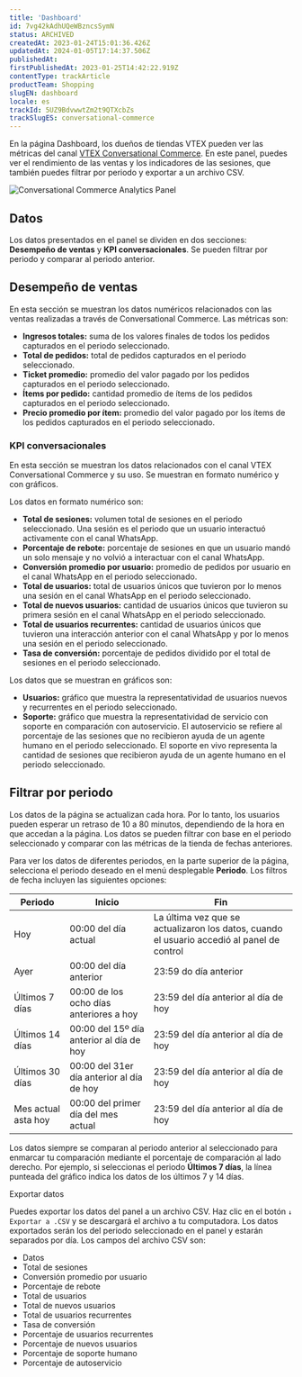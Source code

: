 ```yaml
---
title: 'Dashboard'
id: 7vg42kAdhUQeWBzncsSymN
status: ARCHIVED
createdAt: 2023-01-24T15:01:36.426Z
updatedAt: 2024-01-05T17:14:37.506Z
publishedAt: 
firstPublishedAt: 2023-01-25T14:42:22.919Z
contentType: trackArticle
productTeam: Shopping
slugEN: dashboard
locale: es
trackId: 5UZ9BdvwwtZm2t9QTXcbZs
trackSlugES: conversational-commerce
---
```


En la página Dashboard, los dueños de tiendas VTEX pueden ver las métricas del canal [VTEX Conversational Commerce](https://help.vtex.com/es/tracks/conversational-commerce-vtex--5UZ9BdvwwtZm2t9QTXcbZs/1NwwADrU70v3roPUV7dWxI). En este panel, puedes ver el rendimiento de las ventas y los indicadores de las sesiones, que también puedes filtrar por periodo y exportar a un archivo CSV.

![Conversational Commerce Analytics Panel](//images.ctfassets.net/alneenqid6w5/1kQwpA3cAfiW4OdlGOYjOf/5493bb92bc05b4ab33eb295551783a96/Conversational_Commerce_Analytics_Panel_ES.png)

## Datos

Los datos presentados en el panel se dividen en dos secciones: **Desempeño de ventas** y **KPI conversacionales**. Se pueden filtrar por periodo y comparar al periodo anterior.

## Desempeño de ventas

En esta sección se muestran los datos numéricos relacionados con las ventas realizadas a través de Conversational Commerce. Las métricas son:

- **Ingresos totales:** suma de los valores finales de todos los pedidos capturados en el periodo seleccionado.
- **Total de pedidos:** total de pedidos capturados en el periodo seleccionado.
- **Ticket promedio:** promedio del valor pagado por los pedidos capturados en el periodo seleccionado.
- **Ítems por pedido:** cantidad promedio de ítems de los pedidos capturados en el periodo seleccionado.
- **Precio promedio por ítem:** promedio del valor pagado por los ítems de los pedidos capturados en el periodo seleccionado.

### KPI conversacionales

En esta sección se muestran los datos relacionados con el canal VTEX Conversational Commerce y su uso. Se muestran en formato numérico y con gráficos.

Los datos en formato numérico son:

- **Total de sesiones:** volumen total de sesiones en el periodo seleccionado. Una sesión es el periodo que un usuario interactuó activamente con el canal WhatsApp.
- **Porcentaje de rebote:** porcentaje de sesiones en que un usuario mandó un solo mensaje y no volvió a interactuar con el canal WhatsApp.
- **Conversión promedio por usuario:** promedio de pedidos por usuario en el canal WhatsApp en el periodo seleccionado.
- **Total de usuarios:** total de usuarios únicos que tuvieron por lo menos una sesión en el canal WhatsApp en el periodo seleccionado.
- **Total de nuevos usuarios:** cantidad de usuarios únicos que tuvieron su primera sesión en el canal WhatsApp en el periodo seleccionado.
- **Total de usuarios recurrentes:** cantidad de usuarios únicos que tuvieron una interacción anterior con el canal WhatsApp y por lo menos una sesión en el periodo seleccionado.
- **Tasa de conversión:** porcentaje de pedidos dividido por el total de sesiones en el periodo seleccionado.

Los datos que se muestran en gráficos son:

- **Usuarios:** gráfico que muestra la representatividad de usuarios nuevos y recurrentes en el periodo seleccionado.
- **Soporte:** gráfico que muestra la representatividad de servicio con soporte en comparación con autoservicio. El autoservicio se refiere al porcentaje de las sesiones que no recibieron ayuda de un agente humano en el periodo seleccionado. El soporte en vivo representa la cantidad de sesiones que recibieron ayuda de un agente humano en el periodo seleccionado.

## Filtrar por periodo

Los datos de la página se actualizan cada hora. Por lo tanto, los usuarios pueden esperar un retraso de 10 a 80 minutos, dependiendo de la hora en que accedan a la página. Los datos se pueden filtrar con base en el periodo seleccionado y comparar con las métricas de la tienda de fechas anteriores.

Para ver los datos de diferentes periodos, en la parte superior de la página, selecciona el periodo deseado en el menú desplegable **Periodo**. Los filtros de fecha incluyen las siguientes opciones:

| Periodo | Inicio | Fin |
|---|---|---|
| Hoy | 00:00 del día actual | La última vez que se actualizaron los datos, cuando el usuario accedió al panel de control |
| Ayer | 00:00 del día anterior | 23:59 do día anterior |
| Últimos 7 días | 00:00 de los ocho días anteriores a hoy | 23:59 del día anterior al día de hoy |
| Últimos 14 días | 00:00 del 15º día anterior al día de hoy | 23:59 del día anterior al día de hoy |
| Últimos 30 días | 00:00 del 31er día anterior al día de hoy | 23:59 del día anterior al día de hoy |
| Mes actual asta hoy | 00:00 del primer día del mes actual | 23:59 del día anterior al día de hoy |

Los datos siempre se comparan al periodo anterior al seleccionado para enmarcar tu comparación mediante el porcentaje de comparación al lado derecho. Por ejemplo, si seleccionas el periodo **Últimos 7 días**, la línea punteada del gráfico indica los datos de los últimos 7 y 14 días.

Exportar datos

Puedes exportar los datos del panel a un archivo CSV. Haz clic en el botón `↓ Exportar a .CSV` y se descargará el archivo a tu computadora. Los datos exportados serán los del periodo seleccionado en el panel y estarán separados por día. Los campos del archivo CSV son:

- Datos
- Total de sesiones
- Conversión promedio por usuario
- Porcentaje de rebote
- Total de usuarios
- Total de nuevos usuarios
- Total de usuarios recurrentes
- Tasa de conversión
- Porcentaje de usuarios recurrentes
- Porcentaje de nuevos usuarios
- Porcentaje de soporte humano
- Porcentaje de autoservicio
